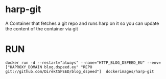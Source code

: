 harp-git
========

A Container that fetches a git repo and runs harp on it so you can update the content of the container via git


# RUN

    docker run -d --restart="always" --name="HTTP_BLOG_DSPEED_EU" --env=["HAPROXY_DOMAIN blog.dspeed.eu" "REPO git://github.com/DirektSPEED/blog_dspeed"]  dockerimages/harp-git
